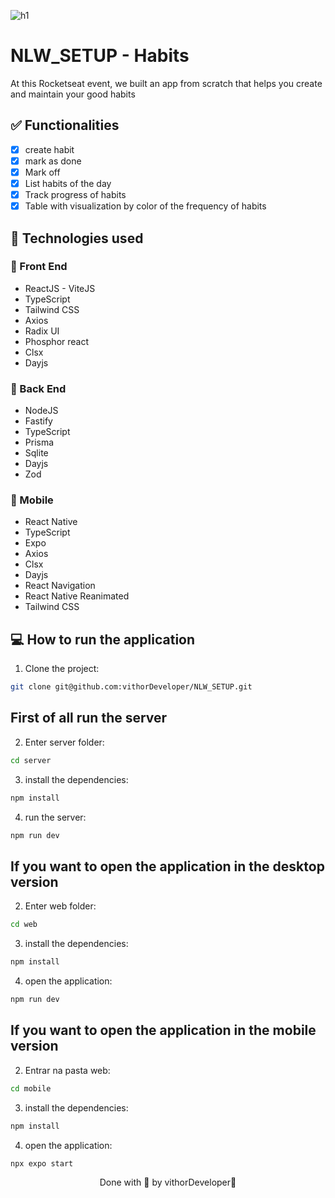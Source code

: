 ![h1](https://user-images.githubusercontent.com/116108525/214426443-18793c70-cad9-49dc-b930-54fc65b0975d.png)

# NLW_SETUP - Habits
At this Rocketseat event, we built an app from scratch that helps you create and maintain your good habits

## ✅ Functionalities

- [x] create habit
- [x] mark as done
- [x] Mark off
- [x] List habits of the day
- [x] Track progress of habits
- [x] Table with visualization by color of the frequency of habits

## 📌 Technologies used

### 🚀 Front End

- ReactJS - ViteJS
- TypeScript
- Tailwind CSS
- Axios
- Radix UI
- Phosphor react
- Clsx
- Dayjs

### 🚀 Back End

- NodeJS
- Fastify
- TypeScript
- Prisma
- Sqlite
- Dayjs
- Zod

### 🚀 Mobile

- React Native
- TypeScript
- Expo
- Axios
- Clsx
- Dayjs
- React Navigation
- React Native Reanimated
- Tailwind CSS

## 💻 How to run the application

1. Clone the project:

```bash
git clone git@github.com:vithorDeveloper/NLW_SETUP.git
```
##  First of all run the server

2. Enter server folder:

```bash
cd server
```

3. install the dependencies:

```bash
npm install
```

4. run the server:

```bash
npm run dev
```

##  If you want to open the application in the desktop version

2. Enter web folder:

```bash
cd web
```

3. install the dependencies:

```bash
npm install
```

4. open the application:

```bash
npm run dev
```

##  If you want to open the application in the mobile version

2. Entrar na pasta web:

```bash
cd mobile
```

3. install the dependencies:

```bash
npm install
```

4. open the application:

```bash
npx expo start
```
<p align="center">Done with 💜 by vithorDeveloper👋</p>
